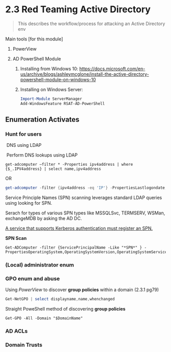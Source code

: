 # 2.3 Red Teaming Active Directory
> This describes the workflow/process for attacking an Active Directory env

Main tools [for this module] 

1. PowerView

2. AD PowerShell Module

   1. Installing from Windows 10: https://docs.microsoft.com/en-us/archive/blogs/ashleymcglone/install-the-active-directory-powershell-module-on-windows-10

   2. Installing on Windows Server: 

      ```powershell
      Import-Module ServerManager
      Add-WindowsFeature RSAT-AD-PowerShell
      ```

## **Enumeration Activates**

### Hunt for users

​	DNS using LDAP

​	Perform DNS lookups using LDAP

```powe
get-adcomputer –filter * -Properties ipv4address | where {$_.IPV4address} | select name,ipv4address
```

OR

```powershell
get-adcomputer -filter {ipv4address -eq 'IP'} -PropertiesLastlogondate,passwordlastset,ipv4address

```

Service Principle Names (SPN) scanning leverages standard LDAP queries using looking for SPN.

Serach for types of various SPN types like MSSQLSvc, TERMSERV, WSMan, exchangeMDB by asking the AD DC.

<u>A service that supports Kerberos authentication must register an SPN.</u>

**SPN Scan**

```po
Get-ADComputer -filter {ServicePrincipalName -Like "*SPN*" } -PropertiesOperatingSystem,OperatingSystemVersion,OperatingSystemServicePack,PasswordLastSet,LastLogonDate,ServicePrincipalName,TrustedForDelegation,TrustedtoAuthForDelegation
```



### (Local) administrator enum

### GPO enum and abuse

Using *PowerView* to discover **group policies** within a domain (2.3.1 pg79)

```powershell
Get-NetGPO | select displayname,name,whenchanged
```

Straight PoweShell method of discovering **group policies**

```powerh
Get-GPO -All -Domain "$DomainName"
```



### AD ACLs 

### Domain Trusts 





